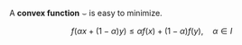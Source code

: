 A **convex function** $\smile$ is easy to minimize.

$$
f\big(\alpha x + (1-\alpha)y \big)\leq \alpha f(x) + (1-\alpha)f(y), \quad \alpha \in I
$$